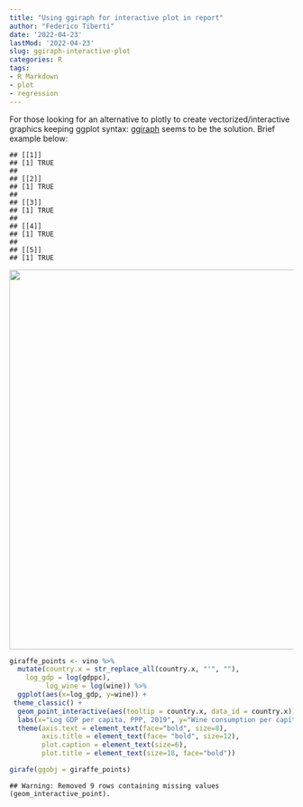 ```yaml
---
title: "Using ggiraph for interactive plot in report"
author: "Federico Tiberti"
date: '2022-04-23'
lastMod: '2022-04-23'
slug: ggiraph-interactive-plot
categories: R
tags:
- R Markdown
- plot
- regression
---
```


<script src="{{< blogdown/postref >}}index.en_files/htmlwidgets/htmlwidgets.js"></script>
<script src="{{< blogdown/postref >}}index.en_files/d3-bundle/d3-bundle.min.js"></script>
<script src="{{< blogdown/postref >}}index.en_files/d3-lasso/d3-lasso.min.js"></script>
<script src="{{< blogdown/postref >}}index.en_files/save-svg-as-png/save-svg-as-png.min.js"></script>
<link href="{{< blogdown/postref >}}index.en_files/ggiraphjs/ggiraphjs.min.css" rel="stylesheet" />
<script src="{{< blogdown/postref >}}index.en_files/ggiraphjs/ggiraphjs.min.js"></script>
<script src="{{< blogdown/postref >}}index.en_files/girafe-binding/girafe.js"></script>

For those looking for an alternative to plotly to create vectorized/interactive graphics keeping ggplot syntax: [ggiraph](https://davidgohel.github.io/ggiraph/#:~:text=ggiraph%20is%20a%20tool%20that,when%20used%20in%20shiny%20applications.) seems to be the solution. Brief example below:

    ## [[1]]
    ## [1] TRUE
    ## 
    ## [[2]]
    ## [1] TRUE
    ## 
    ## [[3]]
    ## [1] TRUE
    ## 
    ## [[4]]
    ## [1] TRUE
    ## 
    ## [[5]]
    ## [1] TRUE

<img src="{{< blogdown/postref >}}index.en_files/figure-html/unnamed-chunk-1-1.png" width="672" />

``` r
giraffe_points <- vino %>% 
  mutate(country.x = str_replace_all(country.x, "'", ""),
    log_gdp = log(gdppc), 
         log_wine = log(wine)) %>% 
  ggplot(aes(x=log_gdp, y=wine)) +
 theme_classic() +
  geom_point_interactive(aes(tooltip = country.x, data_id = country.x)) +
  labs(x="Log GDP per capita, PPP, 2019", y="Wine consumption per capita, 2019") +
  theme(axis.text = element_text(face="bold", size=8), 
        axis.title = element_text(face= "bold", size=12), 
        plot.caption = element_text(size=6),
        plot.title = element_text(size=18, face="bold"))

girafe(ggobj = giraffe_points)
```

    ## Warning: Removed 9 rows containing missing values (geom_interactive_point).

<div id="htmlwidget-1" style="width:672px;height:480px;" class="girafe html-widget"></div>
<script type="application/json" data-for="htmlwidget-1">{"x":{"html":"<?xml version=\"1.0\" encoding=\"UTF-8\"?>\n<svg xmlns='http://www.w3.org/2000/svg' xmlns:xlink='http://www.w3.org/1999/xlink' id='svg_6672a1f1-dba9-4689-944f-3630da180999' viewBox='0 0 432 360'>\n <defs>\n  <clipPath id='svg_6672a1f1-dba9-4689-944f-3630da180999_c1'>\n   <rect x='0' y='0' width='432' height='360'/>\n  <\/clipPath>\n  <clipPath id='svg_6672a1f1-dba9-4689-944f-3630da180999_c2'>\n   <rect x='28.89' y='5.48' width='397.63' height='322.55'/>\n  <\/clipPath>\n <\/defs>\n <g>\n  <g clip-path='url(#svg_6672a1f1-dba9-4689-944f-3630da180999_c1)'>\n   <rect x='0' y='0' width='432' height='360' fill='#FFFFFF' stroke='#FFFFFF' stroke-width='0.75' stroke-linejoin='round' stroke-linecap='round'/>\n   <rect x='0' y='0' width='432' height='360' fill='#FFFFFF' stroke='#FFFFFF' stroke-width='1.07' stroke-linejoin='round' stroke-linecap='round'/>\n  <\/g>\n  <g clip-path='url(#svg_6672a1f1-dba9-4689-944f-3630da180999_c2)'>\n   <rect x='28.89' y='5.48' width='397.63' height='322.55' fill='#FFFFFF' stroke='none'/>\n   <circle cx='119.4' cy='313.37' r='1.47pt' fill='#000000' stroke='#000000' stroke-width='0.71' stroke-linejoin='round' stroke-linecap='round' title='Afghanistan' data-id='Afghanistan'/>\n   <circle cx='254.79' cy='261.01' r='1.47pt' fill='#000000' stroke='#000000' stroke-width='0.71' stroke-linejoin='round' stroke-linecap='round' title='Albania' data-id='Albania'/>\n   <circle cx='242.61' cy='304.26' r='1.47pt' fill='#000000' stroke='#000000' stroke-width='0.71' stroke-linejoin='round' stroke-linecap='round' title='Algeria' data-id='Algeria'/>\n   <circle cx='203.44' cy='280.58' r='1.47pt' fill='#000000' stroke='#000000' stroke-width='0.71' stroke-linejoin='round' stroke-linecap='round' title='Angola' data-id='Angola'/>\n   <circle cx='288.48' cy='133.52' r='1.47pt' fill='#000000' stroke='#000000' stroke-width='0.71' stroke-linejoin='round' stroke-linecap='round' title='Antigua and Barbuda' data-id='Antigua and Barbuda'/>\n   <circle cx='289.18' cy='182.23' r='1.47pt' fill='#000000' stroke='#000000' stroke-width='0.71' stroke-linejoin='round' stroke-linecap='round' title='Argentina' data-id='Argentina'/>\n   <circle cx='254.78' cy='292.42' r='1.47pt' fill='#000000' stroke='#000000' stroke-width='0.71' stroke-linejoin='round' stroke-linecap='round' title='Armenia' data-id='Armenia'/>\n   <circle cx='346.81' cy='146.26' r='1.47pt' fill='#000000' stroke='#000000' stroke-width='0.71' stroke-linejoin='round' stroke-linecap='round' title='Australia' data-id='Australia'/>\n   <circle cx='355.72' cy='144.9' r='1.47pt' fill='#000000' stroke='#000000' stroke-width='0.71' stroke-linejoin='round' stroke-linecap='round' title='Austria' data-id='Austria'/>\n   <circle cx='258.8' cy='310.64' r='1.47pt' fill='#000000' stroke='#000000' stroke-width='0.71' stroke-linejoin='round' stroke-linecap='round' title='Azerbaijan' data-id='Azerbaijan'/>\n   <circle cx='325.12' cy='248.26' r='1.47pt' fill='#000000' stroke='#000000' stroke-width='0.71' stroke-linejoin='round' stroke-linecap='round' title='Bahamas' data-id='Bahamas'/>\n   <circle cx='340.75' cy='308.36' r='1.47pt' fill='#000000' stroke='#000000' stroke-width='0.71' stroke-linejoin='round' stroke-linecap='round' title='Bahrain' data-id='Bahrain'/>\n   <circle cx='179.16' cy='313.37' r='1.47pt' fill='#000000' stroke='#000000' stroke-width='0.71' stroke-linejoin='round' stroke-linecap='round' title='Bangladesh' data-id='Bangladesh'/>\n   <circle cx='264.51' cy='251.44' r='1.47pt' fill='#000000' stroke='#000000' stroke-width='0.71' stroke-linejoin='round' stroke-linecap='round' title='Barbados' data-id='Barbados'/>\n   <circle cx='279.51' cy='268.75' r='1.47pt' fill='#000000' stroke='#000000' stroke-width='0.71' stroke-linejoin='round' stroke-linecap='round' title='Belarus' data-id='Belarus'/>\n   <circle cx='350.54' cy='158.1' r='1.47pt' fill='#000000' stroke='#000000' stroke-width='0.71' stroke-linejoin='round' stroke-linecap='round' title='Belgium' data-id='Belgium'/>\n   <circle cx='209.43' cy='282.41' r='1.47pt' fill='#000000' stroke='#000000' stroke-width='0.71' stroke-linejoin='round' stroke-linecap='round' title='Belize' data-id='Belize'/>\n   <circle cx='152.72' cy='312.46' r='1.47pt' fill='#000000' stroke='#000000' stroke-width='0.71' stroke-linejoin='round' stroke-linecap='round' title='Benin' data-id='Benin'/>\n   <circle cx='244.71' cy='311.09' r='1.47pt' fill='#000000' stroke='#000000' stroke-width='0.71' stroke-linejoin='round' stroke-linecap='round' title='Bhutan' data-id='Bhutan'/>\n   <circle cx='222.68' cy='306.99' r='1.47pt' fill='#000000' stroke='#000000' stroke-width='0.71' stroke-linejoin='round' stroke-linecap='round' title='Bolivia' data-id='Bolivia'/>\n   <circle cx='261.02' cy='291.97' r='1.47pt' fill='#000000' stroke='#000000' stroke-width='0.71' stroke-linejoin='round' stroke-linecap='round' title='Bosnia and Herzegovina' data-id='Bosnia and Herzegovina'/>\n   <circle cx='267.68' cy='292.42' r='1.47pt' fill='#000000' stroke='#000000' stroke-width='0.71' stroke-linejoin='round' stroke-linecap='round' title='Botswana' data-id='Botswana'/>\n   <circle cx='260.38' cy='302.44' r='1.47pt' fill='#000000' stroke='#000000' stroke-width='0.71' stroke-linejoin='round' stroke-linecap='round' title='Brazil' data-id='Brazil'/>\n   <circle cx='363.34' cy='311.55' r='1.47pt' fill='#000000' stroke='#000000' stroke-width='0.71' stroke-linejoin='round' stroke-linecap='round' title='Brunei' data-id='Brunei'/>\n   <circle cx='292.98' cy='235.05' r='1.47pt' fill='#000000' stroke='#000000' stroke-width='0.71' stroke-linejoin='round' stroke-linecap='round' title='Bulgaria' data-id='Bulgaria'/>\n   <circle cx='123.13' cy='309.72' r='1.47pt' fill='#000000' stroke='#000000' stroke-width='0.71' stroke-linejoin='round' stroke-linecap='round' title='Burkina Faso' data-id='Burkina Faso'/>\n   <circle cx='46.96' cy='313.37' r='1.47pt' fill='#000000' stroke='#000000' stroke-width='0.71' stroke-linejoin='round' stroke-linecap='round' title='Burundi' data-id='Burundi'/>\n   <circle cx='173.43' cy='312' r='1.47pt' fill='#000000' stroke='#000000' stroke-width='0.71' stroke-linejoin='round' stroke-linecap='round' title='Cambodia' data-id='Cambodia'/>\n   <circle cx='162.02' cy='306.08' r='1.47pt' fill='#000000' stroke='#000000' stroke-width='0.71' stroke-linejoin='round' stroke-linecap='round' title='Cameroon' data-id='Cameroon'/>\n   <circle cx='346.63' cy='222.3' r='1.47pt' fill='#000000' stroke='#000000' stroke-width='0.71' stroke-linejoin='round' stroke-linecap='round' title='Canada' data-id='Canada'/>\n   <circle cx='208.63' cy='230.5' r='1.47pt' fill='#000000' stroke='#000000' stroke-width='0.71' stroke-linejoin='round' stroke-linecap='round' title='Cape Verde' data-id='Cape Verde'/>\n   <circle cx='63.38' cy='311.55' r='1.47pt' fill='#000000' stroke='#000000' stroke-width='0.71' stroke-linejoin='round' stroke-linecap='round' title='Central African Republic' data-id='Central African Republic'/>\n   <circle cx='100.19' cy='312.91' r='1.47pt' fill='#000000' stroke='#000000' stroke-width='0.71' stroke-linejoin='round' stroke-linecap='round' title='Chad' data-id='Chad'/>\n   <circle cx='298.04' cy='194.53' r='1.47pt' fill='#000000' stroke='#000000' stroke-width='0.71' stroke-linejoin='round' stroke-linecap='round' title='Chile' data-id='Chile'/>\n   <circle cx='266.04' cy='305.17' r='1.47pt' fill='#000000' stroke='#000000' stroke-width='0.71' stroke-linejoin='round' stroke-linecap='round' title='China' data-id='China'/>\n   <circle cx='259.51' cy='310.64' r='1.47pt' fill='#000000' stroke='#000000' stroke-width='0.71' stroke-linejoin='round' stroke-linecap='round' title='Colombia' data-id='Colombia'/>\n   <circle cx='147.56' cy='310.18' r='1.47pt' fill='#000000' stroke='#000000' stroke-width='0.71' stroke-linejoin='round' stroke-linecap='round' title='Comoros' data-id='Comoros'/>\n   <circle cx='163.59' cy='308.81' r='1.47pt' fill='#000000' stroke='#000000' stroke-width='0.71' stroke-linejoin='round' stroke-linecap='round' title='Congo' data-id='Congo'/>\n   <circle cx='285.42' cy='306.54' r='1.47pt' fill='#000000' stroke='#000000' stroke-width='0.71' stroke-linejoin='round' stroke-linecap='round' title='Costa Rica' data-id='Costa Rica'/>\n   <circle cx='185.76' cy='298.34' r='1.47pt' fill='#000000' stroke='#000000' stroke-width='0.71' stroke-linejoin='round' stroke-linecap='round' title='Cote dIvoire' data-id='Cote dIvoire'/>\n   <circle cx='309.59' cy='153.09' r='1.47pt' fill='#000000' stroke='#000000' stroke-width='0.71' stroke-linejoin='round' stroke-linecap='round' title='Croatia' data-id='Croatia'/>\n   <circle cx='334.49' cy='189.52' r='1.47pt' fill='#000000' stroke='#000000' stroke-width='0.71' stroke-linejoin='round' stroke-linecap='round' title='Cyprus' data-id='Cyprus'/>\n   <circle cx='333.55' cy='189.06' r='1.47pt' fill='#000000' stroke='#000000' stroke-width='0.71' stroke-linejoin='round' stroke-linecap='round' title='Czechia' data-id='Czechia'/>\n   <circle cx='74.12' cy='312.91' r='1.47pt' fill='#000000' stroke='#000000' stroke-width='0.71' stroke-linejoin='round' stroke-linecap='round' title='Democratic Republic of Congo' data-id='Democratic Republic of Congo'/>\n   <circle cx='357.4' cy='127.6' r='1.47pt' fill='#000000' stroke='#000000' stroke-width='0.71' stroke-linejoin='round' stroke-linecap='round' title='Denmark' data-id='Denmark'/>\n   <circle cx='190.06' cy='312.46' r='1.47pt' fill='#000000' stroke='#000000' stroke-width='0.71' stroke-linejoin='round' stroke-linecap='round' title='Djibouti' data-id='Djibouti'/>\n   <circle cx='247.69' cy='300.16' r='1.47pt' fill='#000000' stroke='#000000' stroke-width='0.71' stroke-linejoin='round' stroke-linecap='round' title='Dominica' data-id='Dominica'/>\n   <circle cx='276.21' cy='305.63' r='1.47pt' fill='#000000' stroke='#000000' stroke-width='0.71' stroke-linejoin='round' stroke-linecap='round' title='Dominican Republic' data-id='Dominican Republic'/>\n   <circle cx='241.66' cy='309.27' r='1.47pt' fill='#000000' stroke='#000000' stroke-width='0.71' stroke-linejoin='round' stroke-linecap='round' title='Ecuador' data-id='Ecuador'/>\n   <circle cx='244.1' cy='312.91' r='1.47pt' fill='#000000' stroke='#000000' stroke-width='0.71' stroke-linejoin='round' stroke-linecap='round' title='Egypt' data-id='Egypt'/>\n   <circle cx='223.1' cy='310.64' r='1.47pt' fill='#000000' stroke='#000000' stroke-width='0.71' stroke-linejoin='round' stroke-linecap='round' title='El Salvador' data-id='El Salvador'/>\n   <circle cx='276.56' cy='256.91' r='1.47pt' fill='#000000' stroke='#000000' stroke-width='0.71' stroke-linejoin='round' stroke-linecap='round' title='Equatorial Guinea' data-id='Equatorial Guinea'/>\n   <circle cx='325.06' cy='225.95' r='1.47pt' fill='#000000' stroke='#000000' stroke-width='0.71' stroke-linejoin='round' stroke-linecap='round' title='Estonia' data-id='Estonia'/>\n   <circle cx='222.09' cy='310.64' r='1.47pt' fill='#000000' stroke='#000000' stroke-width='0.71' stroke-linejoin='round' stroke-linecap='round' title='Eswatini' data-id='Eswatini'/>\n   <circle cx='124.63' cy='313.37' r='1.47pt' fill='#000000' stroke='#000000' stroke-width='0.71' stroke-linejoin='round' stroke-linecap='round' title='Ethiopia' data-id='Ethiopia'/>\n   <circle cx='254.94' cy='300.16' r='1.47pt' fill='#000000' stroke='#000000' stroke-width='0.71' stroke-linejoin='round' stroke-linecap='round' title='Fiji' data-id='Fiji'/>\n   <circle cx='345.75' cy='240.97' r='1.47pt' fill='#000000' stroke='#000000' stroke-width='0.71' stroke-linejoin='round' stroke-linecap='round' title='Finland' data-id='Finland'/>\n   <circle cx='341.86' cy='20.14' r='1.47pt' fill='#000000' stroke='#000000' stroke-width='0.71' stroke-linejoin='round' stroke-linecap='round' title='France' data-id='France'/>\n   <circle cx='261.26' cy='285.14' r='1.47pt' fill='#000000' stroke='#000000' stroke-width='0.71' stroke-linejoin='round' stroke-linecap='round' title='Gabon' data-id='Gabon'/>\n   <circle cx='124.74' cy='313.37' r='1.47pt' fill='#000000' stroke='#000000' stroke-width='0.71' stroke-linejoin='round' stroke-linecap='round' title='Gambia' data-id='Gambia'/>\n   <circle cx='261.47' cy='168.12' r='1.47pt' fill='#000000' stroke='#000000' stroke-width='0.71' stroke-linejoin='round' stroke-linecap='round' title='Georgia' data-id='Georgia'/>\n   <circle cx='353.23' cy='175.86' r='1.47pt' fill='#000000' stroke='#000000' stroke-width='0.71' stroke-linejoin='round' stroke-linecap='round' title='Germany' data-id='Germany'/>\n   <circle cx='190.13' cy='311.09' r='1.47pt' fill='#000000' stroke='#000000' stroke-width='0.71' stroke-linejoin='round' stroke-linecap='round' title='Ghana' data-id='Ghana'/>\n   <circle cx='310.47' cy='192.25' r='1.47pt' fill='#000000' stroke='#000000' stroke-width='0.71' stroke-linejoin='round' stroke-linecap='round' title='Greece' data-id='Greece'/>\n   <circle cx='269.93' cy='287.87' r='1.47pt' fill='#000000' stroke='#000000' stroke-width='0.71' stroke-linejoin='round' stroke-linecap='round' title='Grenada' data-id='Grenada'/>\n   <circle cx='222.09' cy='311.09' r='1.47pt' fill='#000000' stroke='#000000' stroke-width='0.71' stroke-linejoin='round' stroke-linecap='round' title='Guatemala' data-id='Guatemala'/>\n   <circle cx='134.99' cy='312.91' r='1.47pt' fill='#000000' stroke='#000000' stroke-width='0.71' stroke-linejoin='round' stroke-linecap='round' title='Guinea' data-id='Guinea'/>\n   <circle cx='114.89' cy='268.75' r='1.47pt' fill='#000000' stroke='#000000' stroke-width='0.71' stroke-linejoin='round' stroke-linecap='round' title='Guinea-Bissau' data-id='Guinea-Bissau'/>\n   <circle cx='251.71' cy='311.55' r='1.47pt' fill='#000000' stroke='#000000' stroke-width='0.71' stroke-linejoin='round' stroke-linecap='round' title='Guyana' data-id='Guyana'/>\n   <circle cx='147.9' cy='312' r='1.47pt' fill='#000000' stroke='#000000' stroke-width='0.71' stroke-linejoin='round' stroke-linecap='round' title='Haiti' data-id='Haiti'/>\n   <circle cx='192.62' cy='311.55' r='1.47pt' fill='#000000' stroke='#000000' stroke-width='0.71' stroke-linejoin='round' stroke-linecap='round' title='Honduras' data-id='Honduras'/>\n   <circle cx='317.05' cy='161.75' r='1.47pt' fill='#000000' stroke='#000000' stroke-width='0.71' stroke-linejoin='round' stroke-linecap='round' title='Hungary' data-id='Hungary'/>\n   <circle cx='357.12' cy='217.29' r='1.47pt' fill='#000000' stroke='#000000' stroke-width='0.71' stroke-linejoin='round' stroke-linecap='round' title='Iceland' data-id='Iceland'/>\n   <circle cx='203.9' cy='313.37' r='1.47pt' fill='#000000' stroke='#000000' stroke-width='0.71' stroke-linejoin='round' stroke-linecap='round' title='India' data-id='India'/>\n   <circle cx='244.39' cy='312.91' r='1.47pt' fill='#000000' stroke='#000000' stroke-width='0.71' stroke-linejoin='round' stroke-linecap='round' title='Indonesia' data-id='Indonesia'/>\n   <circle cx='247.81' cy='313.37' r='1.47pt' fill='#000000' stroke='#000000' stroke-width='0.71' stroke-linejoin='round' stroke-linecap='round' title='Iran' data-id='Iran'/>\n   <circle cx='238.87' cy='313.37' r='1.47pt' fill='#000000' stroke='#000000' stroke-width='0.71' stroke-linejoin='round' stroke-linecap='round' title='Iraq' data-id='Iraq'/>\n   <circle cx='387.22' cy='182.23' r='1.47pt' fill='#000000' stroke='#000000' stroke-width='0.71' stroke-linejoin='round' stroke-linecap='round' title='Ireland' data-id='Ireland'/>\n   <circle cx='332.93' cy='309.72' r='1.47pt' fill='#000000' stroke='#000000' stroke-width='0.71' stroke-linejoin='round' stroke-linecap='round' title='Israel' data-id='Israel'/>\n   <circle cx='336.51' cy='93.45' r='1.47pt' fill='#000000' stroke='#000000' stroke-width='0.71' stroke-linejoin='round' stroke-linecap='round' title='Italy' data-id='Italy'/>\n   <circle cx='230.84' cy='301.98' r='1.47pt' fill='#000000' stroke='#000000' stroke-width='0.71' stroke-linejoin='round' stroke-linecap='round' title='Jamaica' data-id='Jamaica'/>\n   <circle cx='335.35' cy='300.16' r='1.47pt' fill='#000000' stroke='#000000' stroke-width='0.71' stroke-linejoin='round' stroke-linecap='round' title='Japan' data-id='Japan'/>\n   <circle cx='232.97' cy='313.37' r='1.47pt' fill='#000000' stroke='#000000' stroke-width='0.71' stroke-linejoin='round' stroke-linecap='round' title='Jordan' data-id='Jordan'/>\n   <circle cx='301.9' cy='306.08' r='1.47pt' fill='#000000' stroke='#000000' stroke-width='0.71' stroke-linejoin='round' stroke-linecap='round' title='Kazakhstan' data-id='Kazakhstan'/>\n   <circle cx='174.47' cy='311.55' r='1.47pt' fill='#000000' stroke='#000000' stroke-width='0.71' stroke-linejoin='round' stroke-linecap='round' title='Kenya' data-id='Kenya'/>\n   <circle cx='128.37' cy='313.37' r='1.47pt' fill='#000000' stroke='#000000' stroke-width='0.71' stroke-linejoin='round' stroke-linecap='round' title='Kiribati' data-id='Kiribati'/>\n   <circle cx='347.6' cy='313.37' r='1.47pt' fill='#000000' stroke='#000000' stroke-width='0.71' stroke-linejoin='round' stroke-linecap='round' title='Kuwait' data-id='Kuwait'/>\n   <circle cx='186.39' cy='302.89' r='1.47pt' fill='#000000' stroke='#000000' stroke-width='0.71' stroke-linejoin='round' stroke-linecap='round' title='Kyrgyzstan' data-id='Kyrgyzstan'/>\n   <circle cx='215.44' cy='310.18' r='1.47pt' fill='#000000' stroke='#000000' stroke-width='0.71' stroke-linejoin='round' stroke-linecap='round' title='Laos' data-id='Laos'/>\n   <circle cx='313.58' cy='235.96' r='1.47pt' fill='#000000' stroke='#000000' stroke-width='0.71' stroke-linejoin='round' stroke-linecap='round' title='Latvia' data-id='Latvia'/>\n   <circle cx='259.4' cy='303.81' r='1.47pt' fill='#000000' stroke='#000000' stroke-width='0.71' stroke-linejoin='round' stroke-linecap='round' title='Lebanon' data-id='Lebanon'/>\n   <circle cx='135.46' cy='293.33' r='1.47pt' fill='#000000' stroke='#000000' stroke-width='0.71' stroke-linejoin='round' stroke-linecap='round' title='Lesotho' data-id='Lesotho'/>\n   <circle cx='95.03' cy='293.33' r='1.47pt' fill='#000000' stroke='#000000' stroke-width='0.71' stroke-linejoin='round' stroke-linecap='round' title='Liberia' data-id='Liberia'/>\n   <circle cx='262.34' cy='312.91' r='1.47pt' fill='#000000' stroke='#000000' stroke-width='0.71' stroke-linejoin='round' stroke-linecap='round' title='Libya' data-id='Libya'/>\n   <circle cx='326.55' cy='273.3' r='1.47pt' fill='#000000' stroke='#000000' stroke-width='0.71' stroke-linejoin='round' stroke-linecap='round' title='Lithuania' data-id='Lithuania'/>\n   <circle cx='408.45' cy='98' r='1.47pt' fill='#000000' stroke='#000000' stroke-width='0.71' stroke-linejoin='round' stroke-linecap='round' title='Luxembourg' data-id='Luxembourg'/>\n   <circle cx='101.94' cy='310.18' r='1.47pt' fill='#000000' stroke='#000000' stroke-width='0.71' stroke-linejoin='round' stroke-linecap='round' title='Madagascar' data-id='Madagascar'/>\n   <circle cx='98.24' cy='313.37' r='1.47pt' fill='#000000' stroke='#000000' stroke-width='0.71' stroke-linejoin='round' stroke-linecap='round' title='Malawi' data-id='Malawi'/>\n   <circle cx='307.32' cy='311.55' r='1.47pt' fill='#000000' stroke='#000000' stroke-width='0.71' stroke-linejoin='round' stroke-linecap='round' title='Malaysia' data-id='Malaysia'/>\n   <circle cx='280.36' cy='286.5' r='1.47pt' fill='#000000' stroke='#000000' stroke-width='0.71' stroke-linejoin='round' stroke-linecap='round' title='Maldives' data-id='Maldives'/>\n   <circle cx='127.79' cy='313.37' r='1.47pt' fill='#000000' stroke='#000000' stroke-width='0.71' stroke-linejoin='round' stroke-linecap='round' title='Mali' data-id='Mali'/>\n   <circle cx='338.57' cy='206.82' r='1.47pt' fill='#000000' stroke='#000000' stroke-width='0.71' stroke-linejoin='round' stroke-linecap='round' title='Malta' data-id='Malta'/>\n   <circle cx='187.55' cy='313.37' r='1.47pt' fill='#000000' stroke='#000000' stroke-width='0.71' stroke-linejoin='round' stroke-linecap='round' title='Mauritania' data-id='Mauritania'/>\n   <circle cx='291.75' cy='302.89' r='1.47pt' fill='#000000' stroke='#000000' stroke-width='0.71' stroke-linejoin='round' stroke-linecap='round' title='Mauritius' data-id='Mauritius'/>\n   <circle cx='280.97' cy='304.72' r='1.47pt' fill='#000000' stroke='#000000' stroke-width='0.71' stroke-linejoin='round' stroke-linecap='round' title='Mexico' data-id='Mexico'/>\n   <circle cx='156.5' cy='307.45' r='1.47pt' fill='#000000' stroke='#000000' stroke-width='0.71' stroke-linejoin='round' stroke-linecap='round' title='Micronesia (country)' data-id='Micronesia (country)'/>\n   <circle cx='251.41' cy='150.82' r='1.47pt' fill='#000000' stroke='#000000' stroke-width='0.71' stroke-linejoin='round' stroke-linecap='round' title='Moldova' data-id='Moldova'/>\n   <circle cx='248.37' cy='246.89' r='1.47pt' fill='#000000' stroke='#000000' stroke-width='0.71' stroke-linejoin='round' stroke-linecap='round' title='Mongolia' data-id='Mongolia'/>\n   <circle cx='287.43' cy='191.34' r='1.47pt' fill='#000000' stroke='#000000' stroke-width='0.71' stroke-linejoin='round' stroke-linecap='round' title='Montenegro' data-id='Montenegro'/>\n   <circle cx='212.28' cy='302.44' r='1.47pt' fill='#000000' stroke='#000000' stroke-width='0.71' stroke-linejoin='round' stroke-linecap='round' title='Morocco' data-id='Morocco'/>\n   <circle cx='85.22' cy='303.35' r='1.47pt' fill='#000000' stroke='#000000' stroke-width='0.71' stroke-linejoin='round' stroke-linecap='round' title='Mozambique' data-id='Mozambique'/>\n   <circle cx='178.95' cy='312.46' r='1.47pt' fill='#000000' stroke='#000000' stroke-width='0.71' stroke-linejoin='round' stroke-linecap='round' title='Myanmar' data-id='Myanmar'/>\n   <circle cx='231.1' cy='306.08' r='1.47pt' fill='#000000' stroke='#000000' stroke-width='0.71' stroke-linejoin='round' stroke-linecap='round' title='Namibia' data-id='Namibia'/>\n   <circle cx='254.11' cy='309.27' r='1.47pt' fill='#000000' stroke='#000000' stroke-width='0.71' stroke-linejoin='round' stroke-linecap='round' title='Nauru' data-id='Nauru'/>\n   <circle cx='165.93' cy='313.37' r='1.47pt' fill='#000000' stroke='#000000' stroke-width='0.71' stroke-linejoin='round' stroke-linecap='round' title='Nepal' data-id='Nepal'/>\n   <circle cx='356.93' cy='180.41' r='1.47pt' fill='#000000' stroke='#000000' stroke-width='0.71' stroke-linejoin='round' stroke-linecap='round' title='Netherlands' data-id='Netherlands'/>\n   <circle cx='336.8' cy='182.23' r='1.47pt' fill='#000000' stroke='#000000' stroke-width='0.71' stroke-linejoin='round' stroke-linecap='round' title='New Zealand' data-id='New Zealand'/>\n   <circle cx='188.98' cy='312.46' r='1.47pt' fill='#000000' stroke='#000000' stroke-width='0.71' stroke-linejoin='round' stroke-linecap='round' title='Nicaragua' data-id='Nicaragua'/>\n   <circle cx='81.93' cy='312.91' r='1.47pt' fill='#000000' stroke='#000000' stroke-width='0.71' stroke-linejoin='round' stroke-linecap='round' title='Niger' data-id='Niger'/>\n   <circle cx='184.69' cy='309.27' r='1.47pt' fill='#000000' stroke='#000000' stroke-width='0.71' stroke-linejoin='round' stroke-linecap='round' title='Nigeria' data-id='Nigeria'/>\n   <circle cx='269.52' cy='266.47' r='1.47pt' fill='#000000' stroke='#000000' stroke-width='0.71' stroke-linejoin='round' stroke-linecap='round' title='North Macedonia' data-id='North Macedonia'/>\n   <circle cx='365.93' cy='211.83' r='1.47pt' fill='#000000' stroke='#000000' stroke-width='0.71' stroke-linejoin='round' stroke-linecap='round' title='Norway' data-id='Norway'/>\n   <circle cx='314.2' cy='312.46' r='1.47pt' fill='#000000' stroke='#000000' stroke-width='0.71' stroke-linejoin='round' stroke-linecap='round' title='Oman' data-id='Oman'/>\n   <circle cx='178.31' cy='313.37' r='1.47pt' fill='#000000' stroke='#000000' stroke-width='0.71' stroke-linejoin='round' stroke-linecap='round' title='Pakistan' data-id='Pakistan'/>\n   <circle cx='314.56' cy='312.46' r='1.47pt' fill='#000000' stroke='#000000' stroke-width='0.71' stroke-linejoin='round' stroke-linecap='round' title='Panama' data-id='Panama'/>\n   <circle cx='171.85' cy='310.64' r='1.47pt' fill='#000000' stroke='#000000' stroke-width='0.71' stroke-linejoin='round' stroke-linecap='round' title='Papua New Guinea' data-id='Papua New Guinea'/>\n   <circle cx='249.11' cy='286.5' r='1.47pt' fill='#000000' stroke='#000000' stroke-width='0.71' stroke-linejoin='round' stroke-linecap='round' title='Paraguay' data-id='Paraguay'/>\n   <circle cx='250.45' cy='292.42' r='1.47pt' fill='#000000' stroke='#000000' stroke-width='0.71' stroke-linejoin='round' stroke-linecap='round' title='Peru' data-id='Peru'/>\n   <circle cx='224.22' cy='312' r='1.47pt' fill='#000000' stroke='#000000' stroke-width='0.71' stroke-linejoin='round' stroke-linecap='round' title='Philippines' data-id='Philippines'/>\n   <circle cx='318.43' cy='273.3' r='1.47pt' fill='#000000' stroke='#000000' stroke-width='0.71' stroke-linejoin='round' stroke-linecap='round' title='Poland' data-id='Poland'/>\n   <circle cx='322.13' cy='38.35' r='1.47pt' fill='#000000' stroke='#000000' stroke-width='0.71' stroke-linejoin='round' stroke-linecap='round' title='Portugal' data-id='Portugal'/>\n   <circle cx='389.91' cy='310.18' r='1.47pt' fill='#000000' stroke='#000000' stroke-width='0.71' stroke-linejoin='round' stroke-linecap='round' title='Qatar' data-id='Qatar'/>\n   <circle cx='310.9' cy='159.47' r='1.47pt' fill='#000000' stroke='#000000' stroke-width='0.71' stroke-linejoin='round' stroke-linecap='round' title='Romania' data-id='Romania'/>\n   <circle cx='304.2' cy='269.2' r='1.47pt' fill='#000000' stroke='#000000' stroke-width='0.71' stroke-linejoin='round' stroke-linecap='round' title='Russia' data-id='Russia'/>\n   <circle cx='124.83' cy='312' r='1.47pt' fill='#000000' stroke='#000000' stroke-width='0.71' stroke-linejoin='round' stroke-linecap='round' title='Rwanda' data-id='Rwanda'/>\n   <circle cx='307.78' cy='266.92' r='1.47pt' fill='#000000' stroke='#000000' stroke-width='0.71' stroke-linejoin='round' stroke-linecap='round' title='Saint Kitts and Nevis' data-id='Saint Kitts and Nevis'/>\n   <circle cx='262.47' cy='295.15' r='1.47pt' fill='#000000' stroke='#000000' stroke-width='0.71' stroke-linejoin='round' stroke-linecap='round' title='Saint Lucia' data-id='Saint Lucia'/>\n   <circle cx='248.39' cy='302.44' r='1.47pt' fill='#000000' stroke='#000000' stroke-width='0.71' stroke-linejoin='round' stroke-linecap='round' title='Saint Vincent and the Grenadines' data-id='Saint Vincent and the Grenadines'/>\n   <circle cx='203.02' cy='313.37' r='1.47pt' fill='#000000' stroke='#000000' stroke-width='0.71' stroke-linejoin='round' stroke-linecap='round' title='Samoa' data-id='Samoa'/>\n   <circle cx='166.88' cy='150.36' r='1.47pt' fill='#000000' stroke='#000000' stroke-width='0.71' stroke-linejoin='round' stroke-linecap='round' title='Sao Tome and Principe' data-id='Sao Tome and Principe'/>\n   <circle cx='343.32' cy='313.37' r='1.47pt' fill='#000000' stroke='#000000' stroke-width='0.71' stroke-linejoin='round' stroke-linecap='round' title='Saudi Arabia' data-id='Saudi Arabia'/>\n   <circle cx='154.32' cy='312.46' r='1.47pt' fill='#000000' stroke='#000000' stroke-width='0.71' stroke-linejoin='round' stroke-linecap='round' title='Senegal' data-id='Senegal'/>\n   <circle cx='275.8' cy='239.61' r='1.47pt' fill='#000000' stroke='#000000' stroke-width='0.71' stroke-linejoin='round' stroke-linecap='round' title='Serbia' data-id='Serbia'/>\n   <circle cx='305.25' cy='291.06' r='1.47pt' fill='#000000' stroke='#000000' stroke-width='0.71' stroke-linejoin='round' stroke-linecap='round' title='Seychelles' data-id='Seychelles'/>\n   <circle cx='105.67' cy='312.91' r='1.47pt' fill='#000000' stroke='#000000' stroke-width='0.71' stroke-linejoin='round' stroke-linecap='round' title='Sierra Leone' data-id='Sierra Leone'/>\n   <circle cx='396.34' cy='301.07' r='1.47pt' fill='#000000' stroke='#000000' stroke-width='0.71' stroke-linejoin='round' stroke-linecap='round' title='Singapore' data-id='Singapore'/>\n   <circle cx='315.66' cy='221.85' r='1.47pt' fill='#000000' stroke='#000000' stroke-width='0.71' stroke-linejoin='round' stroke-linecap='round' title='Slovakia' data-id='Slovakia'/>\n   <circle cx='329.9' cy='73.87' r='1.47pt' fill='#000000' stroke='#000000' stroke-width='0.71' stroke-linejoin='round' stroke-linecap='round' title='Slovenia' data-id='Slovenia'/>\n   <circle cx='137.57' cy='310.64' r='1.47pt' fill='#000000' stroke='#000000' stroke-width='0.71' stroke-linejoin='round' stroke-linecap='round' title='Solomon Islands' data-id='Solomon Islands'/>\n   <circle cx='79.68' cy='313.37' r='1.47pt' fill='#000000' stroke='#000000' stroke-width='0.71' stroke-linejoin='round' stroke-linecap='round' title='Somalia' data-id='Somalia'/>\n   <circle cx='255.07' cy='258.27' r='1.47pt' fill='#000000' stroke='#000000' stroke-width='0.71' stroke-linejoin='round' stroke-linecap='round' title='South Africa' data-id='South Africa'/>\n   <circle cx='336.67' cy='306.54' r='1.47pt' fill='#000000' stroke='#000000' stroke-width='0.71' stroke-linejoin='round' stroke-linecap='round' title='South Korea' data-id='South Korea'/>\n   <circle cx='333.24' cy='153.09' r='1.47pt' fill='#000000' stroke='#000000' stroke-width='0.71' stroke-linejoin='round' stroke-linecap='round' title='Spain' data-id='Spain'/>\n   <circle cx='251.65' cy='312.91' r='1.47pt' fill='#000000' stroke='#000000' stroke-width='0.71' stroke-linejoin='round' stroke-linecap='round' title='Sri Lanka' data-id='Sri Lanka'/>\n   <circle cx='278.6' cy='306.99' r='1.47pt' fill='#000000' stroke='#000000' stroke-width='0.71' stroke-linejoin='round' stroke-linecap='round' title='Suriname' data-id='Suriname'/>\n   <circle cx='351.78' cy='158.56' r='1.47pt' fill='#000000' stroke='#000000' stroke-width='0.71' stroke-linejoin='round' stroke-linecap='round' title='Sweden' data-id='Sweden'/>\n   <circle cx='372.89' cy='115.3' r='1.47pt' fill='#000000' stroke='#000000' stroke-width='0.71' stroke-linejoin='round' stroke-linecap='round' title='Switzerland' data-id='Switzerland'/>\n   <circle cx='158.86' cy='312.91' r='1.47pt' fill='#000000' stroke='#000000' stroke-width='0.71' stroke-linejoin='round' stroke-linecap='round' title='Tajikistan' data-id='Tajikistan'/>\n   <circle cx='137.56' cy='309.27' r='1.47pt' fill='#000000' stroke='#000000' stroke-width='0.71' stroke-linejoin='round' stroke-linecap='round' title='Tanzania' data-id='Tanzania'/>\n   <circle cx='276.37' cy='302.89' r='1.47pt' fill='#000000' stroke='#000000' stroke-width='0.71' stroke-linejoin='round' stroke-linecap='round' title='Thailand' data-id='Thailand'/>\n   <circle cx='159.76' cy='309.27' r='1.47pt' fill='#000000' stroke='#000000' stroke-width='0.71' stroke-linejoin='round' stroke-linecap='round' title='Timor' data-id='Timor'/>\n   <circle cx='121.34' cy='309.27' r='1.47pt' fill='#000000' stroke='#000000' stroke-width='0.71' stroke-linejoin='round' stroke-linecap='round' title='Togo' data-id='Togo'/>\n   <circle cx='200.22' cy='305.63' r='1.47pt' fill='#000000' stroke='#000000' stroke-width='0.71' stroke-linejoin='round' stroke-linecap='round' title='Tonga' data-id='Tonga'/>\n   <circle cx='300.46' cy='306.08' r='1.47pt' fill='#000000' stroke='#000000' stroke-width='0.71' stroke-linejoin='round' stroke-linecap='round' title='Trinidad and Tobago' data-id='Trinidad and Tobago'/>\n   <circle cx='241.96' cy='298.8' r='1.47pt' fill='#000000' stroke='#000000' stroke-width='0.71' stroke-linejoin='round' stroke-linecap='round' title='Tunisia' data-id='Tunisia'/>\n   <circle cx='306.76' cy='306.08' r='1.47pt' fill='#000000' stroke='#000000' stroke-width='0.71' stroke-linejoin='round' stroke-linecap='round' title='Turkey' data-id='Turkey'/>\n   <circle cx='264.05' cy='256.45' r='1.47pt' fill='#000000' stroke='#000000' stroke-width='0.71' stroke-linejoin='round' stroke-linecap='round' title='Turkmenistan' data-id='Turkmenistan'/>\n   <circle cx='171.55' cy='281.95' r='1.47pt' fill='#000000' stroke='#000000' stroke-width='0.71' stroke-linejoin='round' stroke-linecap='round' title='Tuvalu' data-id='Tuvalu'/>\n   <circle cx='123.38' cy='312.91' r='1.47pt' fill='#000000' stroke='#000000' stroke-width='0.71' stroke-linejoin='round' stroke-linecap='round' title='Uganda' data-id='Uganda'/>\n   <circle cx='250.18' cy='298.8' r='1.47pt' fill='#000000' stroke='#000000' stroke-width='0.71' stroke-linejoin='round' stroke-linecap='round' title='Ukraine' data-id='Ukraine'/>\n   <circle cx='370.13' cy='306.99' r='1.47pt' fill='#000000' stroke='#000000' stroke-width='0.71' stroke-linejoin='round' stroke-linecap='round' title='United Arab Emirates' data-id='United Arab Emirates'/>\n   <circle cx='343.93' cy='163.11' r='1.47pt' fill='#000000' stroke='#000000' stroke-width='0.71' stroke-linejoin='round' stroke-linecap='round' title='United Kingdom' data-id='United Kingdom'/>\n   <circle cx='363.95' cy='237.33' r='1.47pt' fill='#000000' stroke='#000000' stroke-width='0.71' stroke-linejoin='round' stroke-linecap='round' title='United States' data-id='United States'/>\n   <circle cx='292.26' cy='183.15' r='1.47pt' fill='#000000' stroke='#000000' stroke-width='0.71' stroke-linejoin='round' stroke-linecap='round' title='Uruguay' data-id='Uruguay'/>\n   <circle cx='210.37' cy='309.27' r='1.47pt' fill='#000000' stroke='#000000' stroke-width='0.71' stroke-linejoin='round' stroke-linecap='round' title='Uzbekistan' data-id='Uzbekistan'/>\n   <circle cx='149.37' cy='295.61' r='1.47pt' fill='#000000' stroke='#000000' stroke-width='0.71' stroke-linejoin='round' stroke-linecap='round' title='Vanuatu' data-id='Vanuatu'/>\n   <circle cx='216.83' cy='312.46' r='1.47pt' fill='#000000' stroke='#000000' stroke-width='0.71' stroke-linejoin='round' stroke-linecap='round' title='Vietnam' data-id='Vietnam'/>\n   <circle cx='156.61' cy='311.55' r='1.47pt' fill='#000000' stroke='#000000' stroke-width='0.71' stroke-linejoin='round' stroke-linecap='round' title='Zambia' data-id='Zambia'/>\n   <circle cx='159.83' cy='311.09' r='1.47pt' fill='#000000' stroke='#000000' stroke-width='0.71' stroke-linejoin='round' stroke-linecap='round' title='Zimbabwe' data-id='Zimbabwe'/>\n  <\/g>\n  <g clip-path='url(#svg_6672a1f1-dba9-4689-944f-3630da180999_c1)'>\n   <polyline points='28.89,328.03 28.89,5.48' fill='none' stroke='#000000' stroke-width='1.07' stroke-linejoin='round' stroke-linecap='butt'/>\n   <text x='19.51' y='316.25' font-size='6pt' font-weight='bold' font-family='Helvetica' fill='#4D4D4D'>0<\/text>\n   <text x='19.51' y='225.18' font-size='6pt' font-weight='bold' font-family='Helvetica' fill='#4D4D4D'>2<\/text>\n   <text x='19.51' y='134.12' font-size='6pt' font-weight='bold' font-family='Helvetica' fill='#4D4D4D'>4<\/text>\n   <text x='19.51' y='43.05' font-size='6pt' font-weight='bold' font-family='Helvetica' fill='#4D4D4D'>6<\/text>\n   <polyline points='26.15,313.37 28.89,313.37' fill='none' stroke='#333333' stroke-width='1.07' stroke-linejoin='round' stroke-linecap='butt'/>\n   <polyline points='26.15,222.30 28.89,222.30' fill='none' stroke='#333333' stroke-width='1.07' stroke-linejoin='round' stroke-linecap='butt'/>\n   <polyline points='26.15,131.24 28.89,131.24' fill='none' stroke='#333333' stroke-width='1.07' stroke-linejoin='round' stroke-linecap='butt'/>\n   <polyline points='26.15,40.17 28.89,40.17' fill='none' stroke='#333333' stroke-width='1.07' stroke-linejoin='round' stroke-linecap='butt'/>\n   <polyline points='28.89,328.03 426.52,328.03' fill='none' stroke='#000000' stroke-width='1.07' stroke-linejoin='round' stroke-linecap='butt'/>\n   <polyline points='74.04,330.77 74.04,328.03' fill='none' stroke='#333333' stroke-width='1.07' stroke-linejoin='round' stroke-linecap='butt'/>\n   <polyline points='145.71,330.77 145.71,328.03' fill='none' stroke='#333333' stroke-width='1.07' stroke-linejoin='round' stroke-linecap='butt'/>\n   <polyline points='217.38,330.77 217.38,328.03' fill='none' stroke='#333333' stroke-width='1.07' stroke-linejoin='round' stroke-linecap='butt'/>\n   <polyline points='289.05,330.77 289.05,328.03' fill='none' stroke='#333333' stroke-width='1.07' stroke-linejoin='round' stroke-linecap='butt'/>\n   <polyline points='360.73,330.77 360.73,328.03' fill='none' stroke='#333333' stroke-width='1.07' stroke-linejoin='round' stroke-linecap='butt'/>\n   <text x='71.81' y='338.72' font-size='6pt' font-weight='bold' font-family='Helvetica' fill='#4D4D4D'>7<\/text>\n   <text x='143.48' y='338.72' font-size='6pt' font-weight='bold' font-family='Helvetica' fill='#4D4D4D'>8<\/text>\n   <text x='215.16' y='338.72' font-size='6pt' font-weight='bold' font-family='Helvetica' fill='#4D4D4D'>9<\/text>\n   <text x='284.6' y='338.72' font-size='6pt' font-weight='bold' font-family='Helvetica' fill='#4D4D4D'>10<\/text>\n   <text x='356.28' y='338.72' font-size='6pt' font-weight='bold' font-family='Helvetica' fill='#4D4D4D'>11<\/text>\n   <text x='140' y='351.87' font-size='9pt' font-weight='bold' font-family='Helvetica'>Log GDP per capita, PPP, 2019<\/text>\n   <text transform='translate(14.12,267.11) rotate(-90.00)' font-size='9pt' font-weight='bold' font-family='Helvetica'>Wine consumption per capita, 2019<\/text>\n  <\/g>\n <\/g>\n<\/svg>","js":null,"uid":"svg_6672a1f1-dba9-4689-944f-3630da180999","ratio":1.2,"settings":{"tooltip":{"css":".tooltip_SVGID_ { padding:5px;background:black;color:white;border-radius:2px 2px 2px 2px;text-align:left; ; position:absolute;pointer-events:none;z-index:999;}","placement":"doc","offx":10,"offy":0,"use_cursor_pos":true,"opacity":0.9,"usefill":false,"usestroke":false,"delay":{"over":200,"out":500}},"hover":{"css":".hover_SVGID_ { fill:orange;stroke:gray; }","reactive":false},"hoverkey":{"css":".hover_key_SVGID_ { stroke:red; }","reactive":false},"hovertheme":{"css":".hover_theme_SVGID_ { fill:green; }","reactive":false},"hoverinv":{"css":""},"zoom":{"min":1,"max":1},"capture":{"css":".selected_SVGID_ { fill:red;stroke:gray; }","type":"multiple","only_shiny":true,"selected":[]},"capturekey":{"css":".selected_key_SVGID_ { stroke:gray; }","type":"single","only_shiny":true,"selected":[]},"capturetheme":{"css":".selected_theme_SVGID_ { stroke:gray; }","type":"single","only_shiny":true,"selected":[]},"toolbar":{"position":"topright","saveaspng":true,"pngname":"diagram"},"sizing":{"rescale":true,"width":1}}},"evals":[],"jsHooks":[]}</script>
